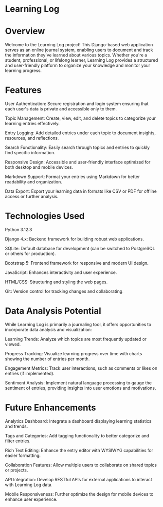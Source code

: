 # Learning Log
# Overview
Welcome to the Learning Log project! This Django-based web application serves as an online journal system, enabling users to document and track the information they've learned about various topics. Whether you're a student, professional, or lifelong learner, Learning Log provides a structured and user-friendly platform to organize your knowledge and monitor your learning progress.

# Features
User Authentication: Secure registration and login system ensuring that each user's data is private and accessible only to them.

Topic Management: Create, view, edit, and delete topics to categorize your learning entries effectively.

Entry Logging: Add detailed entries under each topic to document insights, resources, and reflections.

Search Functionality: Easily search through topics and entries to quickly find specific information.

Responsive Design: Accessible and user-friendly interface optimized for both desktop and mobile devices.

Markdown Support: Format your entries using Markdown for better readability and organization.

Data Export: Export your learning data in formats like CSV or PDF for offline access or further analysis.

# Technologies Used
Python 3.12.3

Django 4.x: Backend framework for building robust web applications.

SQLite: Default database for development (can be switched to PostgreSQL or others for production).

Bootstrap 5: Frontend framework for responsive and modern UI design.

JavaScript: Enhances interactivity and user experience.

HTML/CSS: Structuring and styling the web pages.

Git: Version control for tracking changes and collaborating.

# Data Analysis Potential
While Learning Log is primarily a journaling tool, it offers opportunities to incorporate data analysis and visualization:

Learning Trends: Analyze which topics are most frequently updated or viewed.

Progress Tracking: Visualize learning progress over time with charts showing the number of entries per month.

Engagement Metrics: Track user interactions, such as comments or likes on entries (if implemented).

Sentiment Analysis: Implement natural language processing to gauge the sentiment of entries, providing insights into user emotions and motivations.

# Future Enhancements
Analytics Dashboard: Integrate a dashboard displaying learning statistics and trends.

Tags and Categories: Add tagging functionality to better categorize and filter entries.

Rich Text Editing: Enhance the entry editor with WYSIWYG capabilities for easier formatting.

Collaboration Features: Allow multiple users to collaborate on shared topics or projects.

API Integration: Develop RESTful APIs for external applications to interact with Learning Log data.

Mobile Responsiveness: Further optimize the design for mobile devices to enhance user experience.
